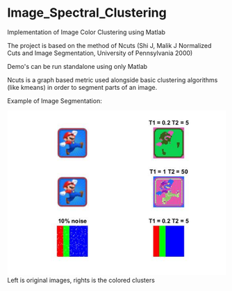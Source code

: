 # Image_Spectral_Clustering
Implementation of Image Color Clustering using Matlab

The project is based on the method of Ncuts 
(Shi J, Malik J Normalized Cuts and Image Segmentation, University of Pennsylvania 2000)

Demo's can be run standalone using only Matlab

Ncuts is a graph based metric used alongside basic clustering algorithms (like kmeans)
in order to segment parts of an image.

Example of Image Segmentation:

![alt text](https://github.com/vtsimpouris/Image_Spectral_Clustering/blob/master/demo3c.jpg)
Left is original images, rights is the colored clusters
